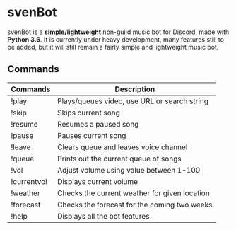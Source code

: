 # svenBot

svenBot is a **simple/lightweight** non-guild music bot for Discord, made with **Python 3.6**.
It is currently under heavy development, many features still to be added, 
but it will still remain a fairly simple and lightweight music bot.

## Commands
| Commands          | Description                                   |
| ----------------- | --------------------------------------------- |
| !play             | Plays/queues video, use URL or search string  |
| !skip             | Skips current song                            |
| !resume           | Resumes a paused song                         |
| !pause            | Pauses current song                           |
| !leave            | Clears queue and leaves voice channel         |
| !queue            | Prints out the current queue of songs         |
| !vol              | Adjust volume using value between 1-100       |
| !currentvol       | Displays current volume                       |
| !weather          | Checks the current weather for given location |
| !forecast         | Checks the forecast for the coming two weeks  |
| !help             | Displays all the bot features                 |